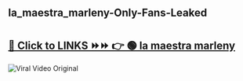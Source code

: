 
 ## la_maestra_marleny-Only-Fans-Leaked

# <h2><a href="https://clipsfans.com/la_maestra_marleny&ref=git">🔗 Click to LINKS ⏩⏩ 👉 🟢 la maestra marleny </a></h2>

<a href="https://clipsfans.com/la_maestra_marleny&ref=git" rel="nofollow" data-target="animated-image.originalLink"><img src="https://i.ibb.co.com/xMMVF88/686577567.gif" alt="Viral Video Original" style="max-width: 100%; display: inline-block;" data-target="animated-image.originalImage"></a>
